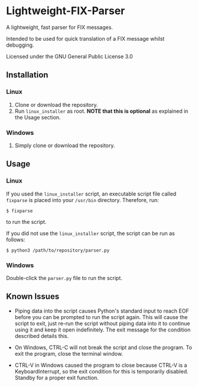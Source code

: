 # Lightweight-FIX-Parser
A lightweight, fast parser for FIX messages.

Intended to be used for quick translation of a FIX message whilst debugging.

Licensed under the GNU General Public License 3.0

## Installation
### Linux
1. Clone or download the repository.
2. Run `linux_installer` as root. **NOTE that this is optional** as explained in the Usage section.

### Windows
1. Simply clone or download the repository.

## Usage
### Linux
If you used the `linux_installer` script, an executable script file called `fixparse` is placed into your `/usr/bin` directory. Therefore, run:
```
$ fixparse
```
to run the script.

If you did not use the `linux_installer` script, the script can be run as follows:
```
$ python3 /path/to/repository/parser.py
```
### Windows
Double-click the `parser.py` file to run the script. 

## Known Issues
- Piping data into the script causes Python's standard input to reach EOF before you can be prompted to run the script again. This will cause the script to exit, just re-run the script without piping data into it to continue using it and keep it open indefinitely. The exit message for the condition described details this.

- On Windows, CTRL-C will not break the script and close the program. To exit the program, close the terminal window.

- CTRL-V in Windows caused the program to close because CTRL-V is a KeyboardInterrupt, so the exit condition for this is temporarily disabled. Standby for a proper exit function.

